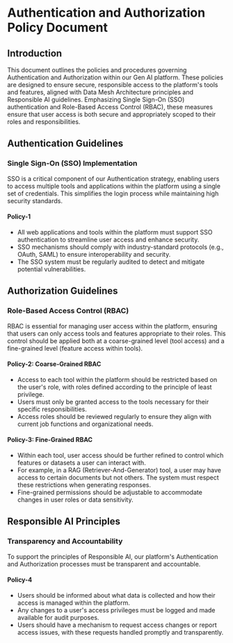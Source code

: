 # Authentication and Authorization Policy Document

## Introduction

This document outlines the policies and procedures governing Authentication and Authorization within our Gen AI platform. These policies are designed to ensure secure, responsible access to the platform's tools and features, aligned with Data Mesh Architecture principles and Responsible AI guidelines. Emphasizing Single Sign-On (SSO) authentication and Role-Based Access Control (RBAC), these measures ensure that user access is both secure and appropriately scoped to their roles and responsibilities.

## Authentication Guidelines

### Single Sign-On (SSO) Implementation

SSO is a critical component of our Authentication strategy, enabling users to access multiple tools and applications within the platform using a single set of credentials. This simplifies the login process while maintaining high security standards.

#### Policy-1

- All web applications and tools within the platform must support SSO authentication to streamline user access and enhance security.
- SSO mechanisms should comply with industry-standard protocols (e.g., OAuth, SAML) to ensure interoperability and security.
- The SSO system must be regularly audited to detect and mitigate potential vulnerabilities.

## Authorization Guidelines

### Role-Based Access Control (RBAC)

RBAC is essential for managing user access within the platform, ensuring that users can only access tools and features appropriate to their roles. This control should be applied both at a coarse-grained level (tool access) and a fine-grained level (feature access within tools).

#### Policy-2: Coarse-Grained RBAC

- Access to each tool within the platform should be restricted based on the user's role, with roles defined according to the principle of least privilege.
- Users must only be granted access to the tools necessary for their specific responsibilities.
- Access roles should be reviewed regularly to ensure they align with current job functions and organizational needs.

#### Policy-3: Fine-Grained RBAC

- Within each tool, user access should be further refined to control which features or datasets a user can interact with.
- For example, in a RAG (Retriever-And-Generator) tool, a user may have access to certain documents but not others. The system must respect these restrictions when generating responses.
- Fine-grained permissions should be adjustable to accommodate changes in user roles or data sensitivity.

## Responsible AI Principles

### Transparency and Accountability

To support the principles of Responsible AI, our platform's Authentication and Authorization processes must be transparent and accountable.

#### Policy-4

- Users should be informed about what data is collected and how their access is managed within the platform.
- Any changes to a user's access privileges must be logged and made available for audit purposes.
- Users should have a mechanism to request access changes or report access issues, with these requests handled promptly and transparently.
